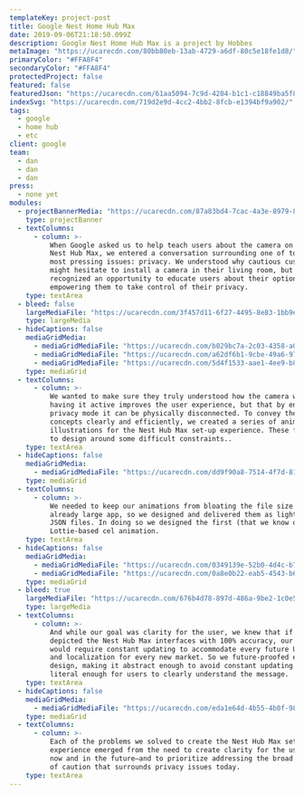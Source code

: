 ```yaml
---
templateKey: project-post
title: Google Nest Home Hub Max
date: 2019-09-06T21:18:50.099Z
description: Google Nest Home Hub Max is a project by Hobbes
metaImage: "https://ucarecdn.com/80bb80eb-13ab-4729-a6df-80c5e18fe1d8/"
primaryColor: "#FFA8F4"
secondaryColor: "#FFA8F4"
protectedProject: false
featured: false
featuredJson: "https://ucarecdn.com/61aa5094-7c9d-4204-b1c1-c18849ba5f8a/"
indexSvg: "https://ucarecdn.com/719d2e9d-4cc2-4bb2-8fcb-e1394bf9a902/"
tags:
  - google
  - home hub
  - etc
client: google
team:
  - dan
  - dan
  - dan
press:
  - none yet
modules:
  - projectBannerMedia: "https://ucarecdn.com/87a83bd4-7cac-4a3e-8979-89c38a6cfd68/"
    type: projectBanner
  - textColumns:
      - column: >-
          When Google asked us to help teach users about the camera on their
          Nest Hub Max, we entered a conversation surrounding one of today’s
          most pressing issues: privacy. We understood why cautious customers
          might hesitate to install a camera in their living room, but also
          recognized an opportunity to educate users about their options,
          empowering them to take control of their privacy.
    type: textArea
  - bleed: false
    largeMediaFile: "https://ucarecdn.com/3f457d11-6f27-4495-8e83-1bb9e42863dd/"
    type: largeMedia
  - hideCaptions: false
    mediaGridMedia:
      - mediaGridMediaFile: "https://ucarecdn.com/b029bc7a-2c03-4358-a01e-49a97fd4921a/"
      - mediaGridMediaFile: "https://ucarecdn.com/a62df6b1-9cbe-49a6-9781-d8c1863845c5/"
      - mediaGridMediaFile: "https://ucarecdn.com/5d4f1533-aae1-4ee9-b86f-a3e04a37df6f/"
    type: mediaGrid
  - textColumns:
      - column: >-
          We wanted to make sure they truly understood how the camera works—that
          having it active improves the user experience, but that by enabling
          privacy mode it can be physically disconnected. To convey these
          concepts clearly and efficiently, we created a series of animated
          illustrations for the Nest Hub Max set-up experience. These forced us
          to design around some difficult constraints..
    type: textArea
  - hideCaptions: false
    mediaGridMedia:
      - mediaGridMediaFile: "https://ucarecdn.com/dd9f90a8-7514-4f7d-8129-d20563725f5c/"
    type: mediaGrid
  - textColumns:
      - column: >-
          We needed to keep our animations from bloating the file size of an
          already large app, so we designed and delivered them as lightweight
          JSON files. In doing so we designed the first (that we know of)
          Lottie-based cel animation.
    type: textArea
  - hideCaptions: false
    mediaGridMedia:
      - mediaGridMediaFile: "https://ucarecdn.com/0349139e-52b0-4d4c-b7ef-28d8f5e96961/"
      - mediaGridMediaFile: "https://ucarecdn.com/0a8e0b22-eab5-4543-b60a-598968cc334a/"
    type: mediaGrid
  - bleed: true
    largeMediaFile: "https://ucarecdn.com/676b4d78-897d-486a-9be2-1c0e50a68dd4/"
    type: largeMedia
  - textColumns:
      - column: >-
          And while our goal was clarity for the user, we knew that if we
          depicted the Nest Hub Max interfaces with 100% accuracy, our designs
          would require constant updating to accommodate every future UI change
          and localization for every new market. So we future-proofed each
          design, making it abstract enough to avoid constant updating but
          literal enough for users to clearly understand the message.
    type: textArea
  - hideCaptions: false
    mediaGridMedia:
      - mediaGridMediaFile: "https://ucarecdn.com/eda1e64d-4b55-4b0f-98d6-b52aa19360a4/"
    type: mediaGrid
  - textColumns:
      - column: >-
          Each of the problems we solved to create the Nest Hub Max setup
          experience emerged from the need to create clarity for the user—both
          now and in the future—and to prioritize addressing the broad feeling
          of caution that surrounds privacy issues today.
    type: textArea
---
```


